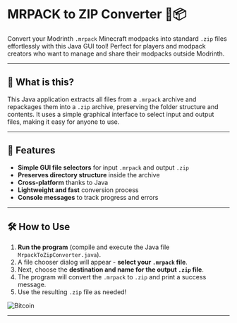 # MRPACK to ZIP Converter 🚀📦

Convert your Modrinth `.mrpack` Minecraft modpacks into standard `.zip` files effortlessly with this Java GUI tool! Perfect for players and modpack creators who want to manage and share their modpacks outside Modrinth.

---

## 🎯 What is this?

This Java application extracts all files from a `.mrpack` archive and repackages them into a `.zip` archive, preserving the folder structure and contents. It uses a simple graphical interface to select input and output files, making it easy for anyone to use.

---

## 🚀 Features

- **Simple GUI file selectors** for input `.mrpack` and output `.zip`
- **Preserves directory structure** inside the archive
- **Cross-platform** thanks to Java
- **Lightweight and fast** conversion process
- **Console messages** to track progress and errors

---

## 🛠️ How to Use

1. **Run the program** (compile and execute the Java file `MrpackToZipConverter.java`).
2. A file chooser dialog will appear - **select your `.mrpack` file**.
3. Next, choose the **destination and name for the output `.zip` file**.
4. The program will convert the `.mrpack` to `.zip` and print a success message.
5. Use the resulting `.zip` file as needed!


![Bitcoin](https://img.shields.io/badge/bitcoin-2F3134?style=for-the-badge&logo=bitcoin&logoColor=white)

---
